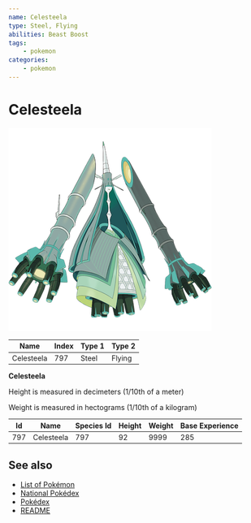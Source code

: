 ```yaml
---
name: Celesteela
type: Steel, Flying
abilities: Beast Boost
tags:
    - pokemon
categories:
    - pokemon
---
```


# Celesteela


![Celesteela](images/797.png)

| **Name** | **Index** | **Type 1** | **Type 2** |
|----|----|----|----|
| Celesteela | 797 | Steel | Flying  |

**Celesteela** 


Height is measured in decimeters (1/10th of a meter)

Weight is measured in hectograms (1/10th of a kilogram)

| **Id** | **Name** | **Species Id** | **Height** | **Weight** | **Base Experience** |
|--------|----------|----------------|------------|------------|---------------------|
| 797 | Celesteela | 797 | 92 | 9999 | 285 |


## See also

- [List of Pokémon](../pokemon.md)
- [National Pokédex](../national_pokedex.md)
- [Pokédex](../pokedex.md)
- [README](../README.md)
